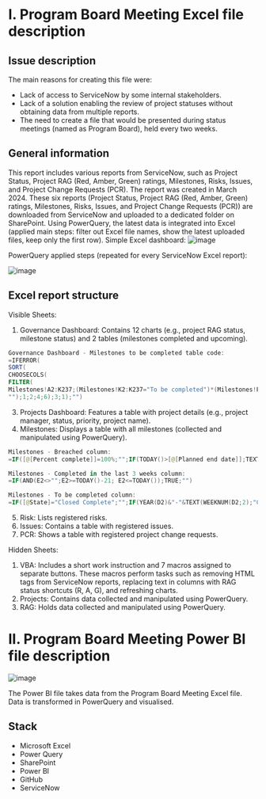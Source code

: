 # I. Program Board Meeting Excel file description
## Issue description
The main reasons for creating this file were:
- Lack of access to ServiceNow by some internal stakeholders.
- Lack of a solution enabling the review of project statuses without obtaining data from multiple reports.
- The need to create a file that would be presented during status meetings (named as Program Board), held every two weeks.
## General information
This report includes various reports from ServiceNow, such as Project Status, Project RAG (Red, Amber, Green) ratings, Milestones, Risks, Issues, and Project Change Requests (PCR). The report was created in March 2024.
These six reports (Project Status, Project RAG (Red, Amber, Green) ratings, Milestones, Risks, Issues, and Project Change Requests (PCR)) are downloaded from ServiceNow and uploaded to a dedicated folder on SharePoint. Using PowerQuery, the latest data is integrated into Excel (applied main steps: filter out Excel file names, show the latest uploaded files, keep only the first row). Simple Excel dashboard:
![image](https://github.com/user-attachments/assets/10a25461-c3b5-499c-831f-45584834de74)



PowerQuery applied steps (repeated for every ServiceNow Excel report):

![image](https://github.com/user-attachments/assets/740ec96e-0300-4da8-b2ca-e0e5502223c1)

## Excel report structure

Visible Sheets:
1. Governance Dashboard: Contains 12 charts (e.g., project RAG status, milestone status) and 2 tables (milestones completed and upcoming).
```PowerShell
Governance Dashboard - Milestones to be completed table code:
=IFERROR(
SORT(
CHOOSECOLS(
FILTER(
Milestones!A2:K237;(Milestones!K2:K237="To be completed")*(Milestones!F2:F237<>"Pending")*(Milestones!F2:F237<>"Pending Customer");
"");1;2;4;6);3;1);"")

```
3. Projects Dashboard: Features a table with project details (e.g., project manager, status, priority, project name).
4. Milestones: Displays a table with all milestones (collected and manipulated using PowerQuery).
```PowerShell
Milestones - Breached column:
=IF([@[Percent complete]]=100%;"";IF(TODAY()>[@[Planned end date]];TEXTJOIN(" by ";TRUE;"Breached";TODAY()-D2)&" days";""))

Milestones - Completed in the last 3 weeks column:
=IF(AND(E2<>"";E2>=TODAY()-21; E2<=TODAY());TRUE;"")

Milestones - To be completed column:
=IF([@State]="Closed Complete";"";IF(YEAR(D2)&"-"&TEXT(WEEKNUM(D2;2);"00")<YEAR(TODAY())&"-"&TEXT(WEEKNUM(TODAY();2);"00");"Breached";"To be completed"))
```
5. Risk: Lists registered risks.
6. Issues: Contains a table with registered issues.
7. PCR: Shows a table with registered project change requests.

Hidden Sheets:
1. VBA: Includes a short work instruction and 7 macros assigned to separate buttons. These macros perform tasks such as removing HTML tags from ServiceNow reports, replacing text in columns with RAG status shortcuts (R, A, G), and refreshing charts.
2. Projects: Contains data collected and manipulated using PowerQuery.
3. RAG: Holds data collected and manipulated using PowerQuery.



# II. Program Board Meeting Power BI file description

![image](https://github.com/user-attachments/assets/90e7e4aa-8331-4217-92d0-56b0637b6c0f)

The Power BI file takes data from the Program Board Meeting Excel file. Data is transformed in PowerQuery and visualised.

## Stack
- Microsoft Excel  
- Power Query  
- SharePoint
- Power BI  
- GitHub
- ServiceNow
